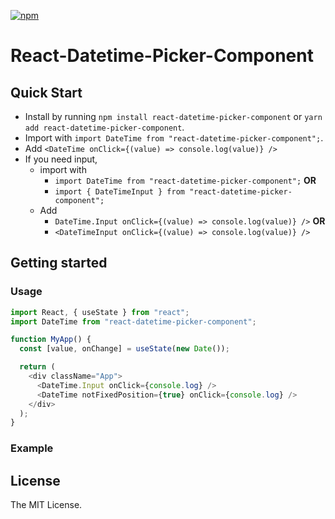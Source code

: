 [![npm](https://img.shields.io/npm/v/react-datetime-picker-component.svg)](https://www.npmjs.com/package/react-datetime-picker-component)

# React-Datetime-Picker-Component

## Quick Start

- Install by running `npm install react-datetime-picker-component` or `yarn add react-datetime-picker-component`.
- Import with `import DateTime from "react-datetime-picker-component";`.
- Add `<DateTime onClick={(value) => console.log(value)} />`
- If you need input,
  - import with
    - `import DateTime from "react-datetime-picker-component";` <b>OR</b>
    - `import { DateTimeInput } from "react-datetime-picker-component";`
  - Add
    - `DateTime.Input onClick={(value) => console.log(value)} />` <b>OR</b>
    - `<DateTimeInput onClick={(value) => console.log(value)} />`

## Getting started

### Usage

```js
import React, { useState } from "react";
import DateTime from "react-datetime-picker-component";

function MyApp() {
  const [value, onChange] = useState(new Date());

  return (
    <div className="App">
      <DateTime.Input onClick={console.log} />
      <DateTime notFixedPosition={true} onClick={console.log} />
    </div>
  );
}
```

### Example

## License

The MIT License.
